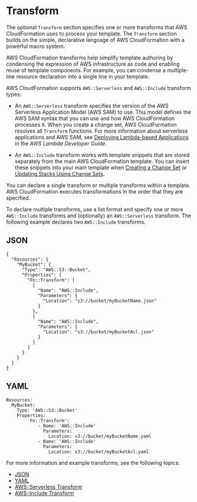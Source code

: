 # Transform<a name="transform-section-structure"></a>

The optional `Transform` section specifies one or more transforms that AWS CloudFormation uses to process your template\. The `Transform` section builds on the simple, declarative language of AWS CloudFormation with a powerful macro system\.

AWS CloudFormation transforms help simplify template authoring by condensing the expression of AWS infrastructure as code and enabling reuse of template components\. For example, you can condense a multiple\-line resource declaration into a single line in your template\.

AWS CloudFormation supports `AWS::Serverless` and `AWS::Include` transform types:

+ An `AWS::Serverless` transform specifies the version of the AWS Serverless Application Model \(AWS SAM\) to use\. This model defines the AWS SAM syntax that you can use and how AWS CloudFormation processes it\. When you create a change set, AWS CloudFormation resolves all `Transform` functions\. For more information about serverless applications and AWS SAM, see [Deploying Lambda\-based Applications](http://docs.aws.amazon.com/lambda/latest/dg/deploying-lambda-apps.html) in the *AWS Lambda Developer Guide*\.

+ An `AWS::Include` transform works with template snippets that are stored separately from the main AWS CloudFormation template\. You can insert these snippets into your main template when [Creating a Change Set](using-cfn-updating-stacks-changesets-create.md) or [Updating Stacks Using Change Sets](using-cfn-updating-stacks-changesets.md)\.

You can declare a single transform or multiple transforms within a template\. AWS CloudFormation executes transformations in the order that they are specified\.

To declare multiple transforms, use a list format and specify one or more `AWS::Include` transforms and \(optionally\) an `AWS::Serverless` transform\. The following example declares two `AWS::Include` transforms\.

## JSON<a name="transform-section-example.json"></a>

```
{
  "Resources": {
    "MyBucket": {
      "Type": "AWS::S3::Bucket",
      "Properties": {
        "Fn::Transform": [
          {
            "Name": "AWS::Include",
            "Parameters": {
              "Location": "s3://bucket/myBucketName.json"
            }
          },
          {
            "Name": "AWS::Include",
            "Parameters": {
              "Location": "s3://bucket/myBucketAcl.json"
            }
          }
        ]
      }
    }
  }
}
```

## YAML<a name="transform-section-example.yaml"></a>

```
Resources:
  MyBucket:
    Type: 'AWS::S3::Bucket'
    Properties:
        'Fn::Transform':
            - Name: 'AWS::Include'
              Parameters:
                Location: s3://bucket/myBucketName.yaml
            - Name: 'AWS::Include'
              Parameters:
                Location: s3://bucket/myBucketAcl.yaml
```

For more information and example transforms, see the following topics:


+ [JSON](#transform-section-example.json)
+ [YAML](#transform-section-example.yaml)
+ [AWS::Serverless Transform](transform-aws-serverless.md)
+ [AWS::Include Transform](create-reusable-transform-function-snippets-and-add-to-your-template-with-aws-include-transform.md)